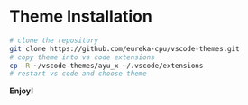 # Theme Installation

```sh
# clone the repository
git clone https://github.com/eureka-cpu/vscode-themes.git
# copy theme into vs code extensions
cp -R ~/vscode-themes/ayu_x ~/.vscode/extensions
# restart vs code and choose theme
```

**Enjoy!**
